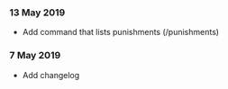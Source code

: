 ### 13 May 2019
- Add command that lists punishments (/punishments)


### 7 May 2019
- Add changelog